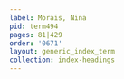 ```yaml
---
label: Morais, Nina
pid: term494
pages: 81|429
order: '0671'
layout: generic_index_term
collection: index-headings
---
```

